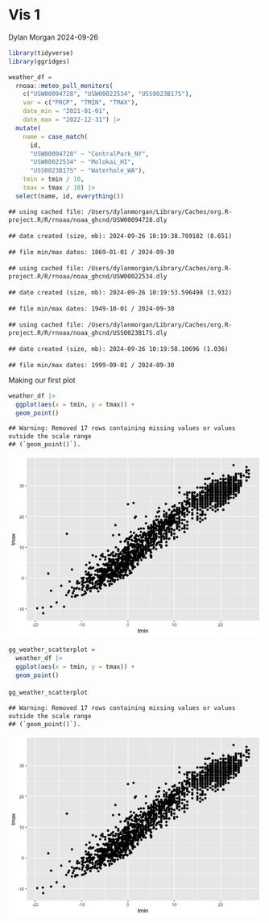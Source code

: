 Vis 1
================
Dylan Morgan
2024-09-26

``` r
library(tidyverse)
library(ggridges)
```

``` r
weather_df = 
  rnoaa::meteo_pull_monitors(
    c("USW00094728", "USW00022534", "USS0023B17S"),
    var = c("PRCP", "TMIN", "TMAX"), 
    date_min = "2021-01-01",
    date_max = "2022-12-31") |>
  mutate(
    name = case_match(
      id, 
      "USW00094728" ~ "CentralPark_NY", 
      "USW00022534" ~ "Molokai_HI",
      "USS0023B17S" ~ "Waterhole_WA"),
    tmin = tmin / 10,
    tmax = tmax / 10) |>
  select(name, id, everything())
```

    ## using cached file: /Users/dylanmorgan/Library/Caches/org.R-project.R/R/rnoaa/noaa_ghcnd/USW00094728.dly

    ## date created (size, mb): 2024-09-26 10:19:38.789182 (8.651)

    ## file min/max dates: 1869-01-01 / 2024-09-30

    ## using cached file: /Users/dylanmorgan/Library/Caches/org.R-project.R/R/rnoaa/noaa_ghcnd/USW00022534.dly

    ## date created (size, mb): 2024-09-26 10:19:53.596498 (3.932)

    ## file min/max dates: 1949-10-01 / 2024-09-30

    ## using cached file: /Users/dylanmorgan/Library/Caches/org.R-project.R/R/rnoaa/noaa_ghcnd/USS0023B17S.dly

    ## date created (size, mb): 2024-09-26 10:19:58.10696 (1.036)

    ## file min/max dates: 1999-09-01 / 2024-09-30

Making our first plot

``` r
weather_df |> 
  ggplot(aes(x = tmin, y = tmax)) + 
  geom_point()
```

    ## Warning: Removed 17 rows containing missing values or values outside the scale range
    ## (`geom_point()`).

![](vis_1_files/figure-gfm/unnamed-chunk-3-1.png)<!-- -->

``` r
gg_weather_scatterplot = 
  weather_df |> 
  ggplot(aes(x = tmin, y = tmax)) + 
  geom_point()

gg_weather_scatterplot
```

    ## Warning: Removed 17 rows containing missing values or values outside the scale range
    ## (`geom_point()`).

![](vis_1_files/figure-gfm/unnamed-chunk-4-1.png)<!-- -->
